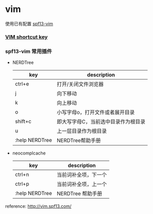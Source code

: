 # vim

使用已有配置 [spf13-vim](https://github.com/spf13/spf13-vim)

### [VIM shortcut key](vim_shortcut_key.md)

### spf13-vim 常用插件

- NERDTree

    key|description
    ---|---
    ctrl+e|打开/关闭文件浏览器
    j|向下移动
    k|向上移动
    o|小写字母o，打开文件或者展开目录
    shift+c|即大写字母C，当前选中目录作为根目录
    u|上一层目录作为根目录
    :help NERDTree|NERDTree帮助手册

- neocomplcache

    key|description
    ---|---
    ctrl+n|当前词补全项，下一个
    ctrl+p|当前词补全项，上一个
    :help NERDTree|NERDTree 帮助手册

reference: http://vim.spf13.com/

